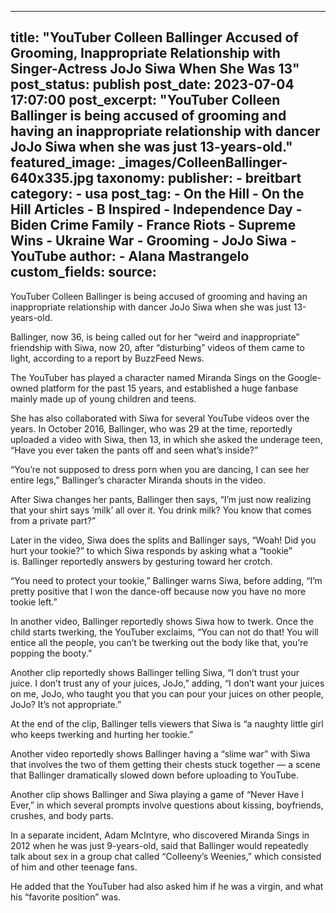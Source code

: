 
---
title: "YouTuber Colleen Ballinger Accused of Grooming, Inappropriate Relationship with Singer-Actress JoJo Siwa When She Was 13" 
post_status: publish
post_date: 2023-07-04 17:07:00 
post_excerpt: "YouTuber Colleen Ballinger is being accused of grooming and having an inappropriate relationship with dancer JoJo Siwa when she was just 13-years-old."
featured_image: _images/ColleenBallinger-640x335.jpg 
taxonomy:
    publisher:
        - breitbart
    category:
        - usa 
    post_tag:
        - On the Hill
        - On the Hill Articles
        - B Inspired
        - Independence Day
        - Biden Crime Family
        - France Riots
        - Supreme Wins
        - Ukraine War
        - Grooming
        - JoJo Siwa
        - YouTube
    author:
        - Alana Mastrangelo
custom_fields:
    source: 
---
YouTuber Colleen Ballinger is being accused of grooming and having an inappropriate relationship with dancer JoJo Siwa when she was just 13-years-old.

Ballinger, now 36, is being called out for her “weird and inappropriate” friendship with Siwa, now 20, after “disturbing” videos of them came to light, according to a report by BuzzFeed News.

The YouTuber has played a character named Miranda Sings on the Google-owned platform for the past 15 years, and established a huge fanbase mainly made up of young children and teens.

She has also collaborated with Siwa for several YouTube videos over the years. In October 2016, Ballinger, who was 29 at the time, reportedly uploaded a video with Siwa, then 13, in which she asked the underage teen, “Have you ever taken the pants off and seen what’s inside?”

“You’re not supposed to dress porn when you are dancing, I can see her entire legs,” Ballinger’s character Miranda shouts in the video.

After Siwa changes her pants, Ballinger then says, “I’m just now realizing that your shirt says ‘milk’ all over it. You drink milk? You know that comes from a private part?”

Later in the video, Siwa does the splits and Ballinger says, “Woah! Did you hurt your tookie?” to which Siwa responds by asking what a “tookie” is. Ballinger reportedly answers by gesturing toward her crotch.

“You need to protect your tookie,” Ballinger warns Siwa, before adding, “I’m pretty positive that I won the dance-off because now you have no more tookie left.”

In another video, Ballinger reportedly shows Siwa how to twerk. Once the child starts twerking, the YouTuber exclaims, “You can not do that! You will entice all the people, you can’t be twerking out the body like that, you’re popping the booty.”

Another clip reportedly shows Ballinger telling Siwa, “I don’t trust your juice. I don’t trust any of your juices, JoJo,” adding, “I don’t want your juices on me, JoJo, who taught you that you can pour your juices on other people, JoJo? It’s not appropriate.”

At the end of the clip, Ballinger tells viewers that Siwa is “a naughty little girl who keeps twerking and hurting her tookie.”

Another video reportedly shows Ballinger having a “slime war” with Siwa that involves the two of them getting their chests stuck together — a scene that Ballinger dramatically slowed down before uploading to YouTube.

Another clip shows Ballinger and Siwa playing a game of “Never Have I Ever,” in which several prompts involve questions about kissing, boyfriends, crushes, and body parts.

In a separate incident, Adam McIntyre, who discovered Miranda Sings in 2012 when he was just 9-years-old, said that Ballinger would repeatedly talk about sex in a group chat called “Colleeny’s Weenies,” which consisted of him and other teenage fans.

He added that the YouTuber had also asked him if he was a virgin, and what his “favorite position” was. 